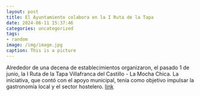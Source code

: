 ```yaml
---
layout: post
title: El Ayuntamiento colabora en la I Ruta de la Tapa
date: 2024-06-11 15:37:46
categories: uncategorized
tags:
- random
image: /img/image.jpg
caption: This is a picture
---
```

Alrededor de una decena de establecimientos organizaron, el pasado 1 de junio, la I Ruta de la Tapa Villafranca del Castillo - La Mocha Chica. La iniciativa, que contó con el apoyo municipal, tenía como objetivo impulsar la gastronomía local y el sector hostelero.   [link](https://www.ayto-villacanada.es/noticias/el-ayuntamiento-colabora-en-la-i-ruta-de-la-tapa/)
